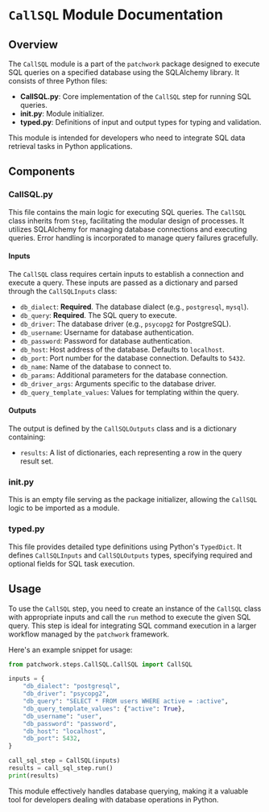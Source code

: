 # `CallSQL` Module Documentation

## Overview

The `CallSQL` module is a part of the `patchwork` package designed to execute SQL queries on a specified database using the SQLAlchemy library. It consists of three Python files:

- **CallSQL.py**: Core implementation of the `CallSQL` step for running SQL queries.
- **__init__.py**: Module initializer.
- **typed.py**: Definitions of input and output types for typing and validation.

This module is intended for developers who need to integrate SQL data retrieval tasks in Python applications.

## Components

### CallSQL.py

This file contains the main logic for executing SQL queries. The `CallSQL` class inherits from `Step`, facilitating the modular design of processes. It utilizes SQLAlchemy for managing database connections and executing queries. Error handling is incorporated to manage query failures gracefully.

#### Inputs

The `CallSQL` class requires certain inputs to establish a connection and execute a query. These inputs are passed as a dictionary and parsed through the `CallSQLInputs` class:

- `db_dialect`: **Required**. The database dialect (e.g., `postgresql`, `mysql`).
- `db_query`: **Required**. The SQL query to execute.
- `db_driver`: The database driver (e.g., `psycopg2` for PostgreSQL).
- `db_username`: Username for database authentication.
- `db_password`: Password for database authentication.
- `db_host`: Host address of the database. Defaults to `localhost`.
- `db_port`: Port number for the database connection. Defaults to `5432`.
- `db_name`: Name of the database to connect to.
- `db_params`: Additional parameters for the database connection.
- `db_driver_args`: Arguments specific to the database driver.
- `db_query_template_values`: Values for templating within the query.

#### Outputs

The output is defined by the `CallSQLOutputs` class and is a dictionary containing:

- `results`: A list of dictionaries, each representing a row in the query result set.

### __init__.py

This is an empty file serving as the package initializer, allowing the `CallSQL` logic to be imported as a module.

### typed.py

This file provides detailed type definitions using Python's `TypedDict`. It defines `CallSQLInputs` and `CallSQLOutputs` types, specifying required and optional fields for SQL task execution.

## Usage

To use the `CallSQL` step, you need to create an instance of the `CallSQL` class with appropriate inputs and call the `run` method to execute the given SQL query. This step is ideal for integrating SQL command execution in a larger workflow managed by the `patchwork` framework.

Here's an example snippet for usage:

```python
from patchwork.steps.CallSQL.CallSQL import CallSQL

inputs = {
    "db_dialect": "postgresql",
    "db_driver": "psycopg2",
    "db_query": "SELECT * FROM users WHERE active = :active",
    "db_query_template_values": {"active": True},
    "db_username": "user",
    "db_password": "password",
    "db_host": "localhost",
    "db_port": 5432,
}

call_sql_step = CallSQL(inputs)
results = call_sql_step.run()
print(results)
```

This module effectively handles database querying, making it a valuable tool for developers dealing with database operations in Python.
